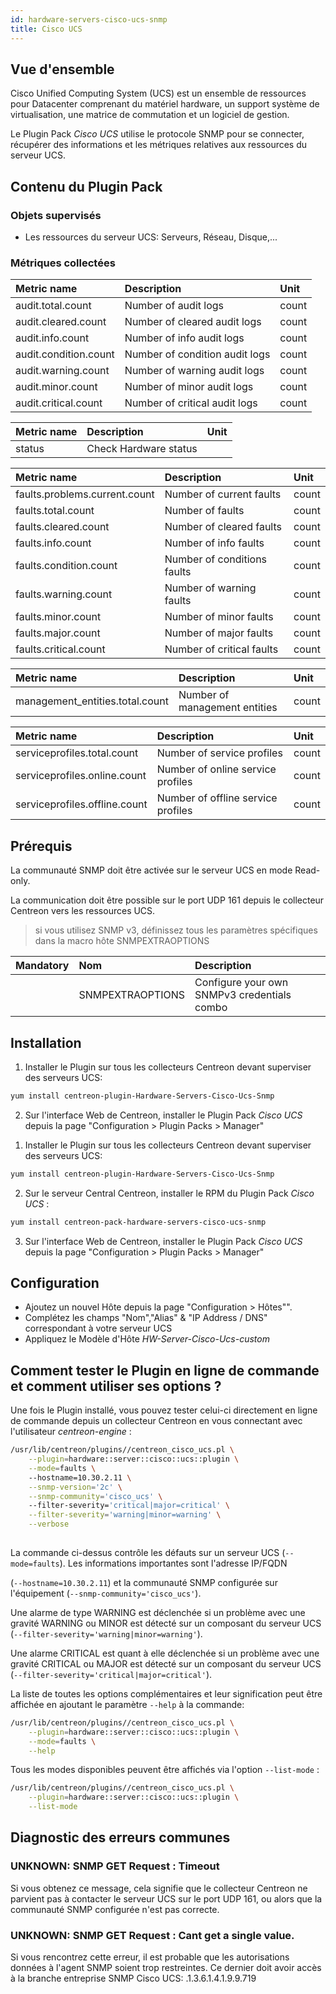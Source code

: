 ```yaml
---
id: hardware-servers-cisco-ucs-snmp
title: Cisco UCS
---
```


## Vue d'ensemble

Cisco Unified Computing System (UCS) est un ensemble de ressources pour Datacenter comprenant du matériel hardware, un support système de virtualisation, une matrice de commutation et un logiciel de gestion.

Le Plugin Pack *Cisco UCS* utilise le protocole SNMP pour se connecter, récupérer des informations et les métriques relatives aux ressources du serveur UCS.

## Contenu du Plugin Pack

### Objets supervisés

* Les ressources du serveur UCS: Serveurs, Réseau, Disque,...

### Métriques collectées

<!--DOCUSAURUS_CODE_TABS-->

<!--Audit-Logs-->

| Metric name                  | Description                                | Unit  |
| :--------------------------- | :----------------------------------------- | :---- |
| audit.total.count            | Number of audit logs                       | count |
| audit.cleared.count          | Number of cleared audit logs               | count |                          
| audit.info.count             | Number of info audit logs                  | count |                      
| audit.condition.count        | Number of condition audit logs             | count |                             
| audit.warning.count          | Number of warning audit logs               | count |                            
| audit.minor.count            | Number of minor audit logs                 | count |                          
| audit.critical.count         | Number of critical audit logs              | count |                             

<!--Equipment-->

| Metric name | Description                                | Unit |
| :---------- | :----------------------------------------- | :--- |
| status      | Check Hardware status                      |      |

<!--Faults-->

| Metric name                   | Description                                | Unit  |
| :---------------------------- | :----------------------------------------- | :---- |
| faults.problems.current.count | Number of current faults                   | count |
| faults.total.count            | Number of faults                           | count |
| faults.cleared.count          | Number of cleared faults                   | count |
| faults.info.count             | Number of info faults                      | count |
| faults.condition.count        | Number of conditions faults                | count |
| faults.warning.count          | Number of warning faults                   | count |
| faults.minor.count            | Number of minor faults                     | count |
| faults.major.count            | Number of major faults                     | count |
| faults.critical.count         | Number of critical faults                  | count |

<!--Mgmt-Entities-->

| Metric name                     | Description                                | Unit  |
| :------------------------------ | :----------------------------------------- | :---- |
| management_entities.total.count | Number of management entities              | count |

<!--Service-Profile-->

| Metric name                   | Description                                | Unit  |
| :---------------------------- | :----------------------------------------- | :---- |
| serviceprofiles.total.count   | Number of service profiles                 | count |
| serviceprofiles.online.count  | Number of online service profiles          | count |
| serviceprofiles.offline.count | Number of offline service profiles         | count |


<!--END_DOCUSAURUS_CODE_TABS-->


## Prérequis

La communauté SNMP doit être activée sur le serveur UCS en mode Read-only.

La communication doit être possible sur le port UDP 161 depuis le collecteur Centreon vers les ressources UCS.

> si vous utilisez SNMP v3, définissez tous les paramètres spécifiques dans la macro hôte SNMPEXTRAOPTIONS

| Mandatory   | Nom              | Description                                    |
| :---------- | :--------------- | :--------------------------------------------- |
|             | SNMPEXTRAOPTIONS | Configure your own SNMPv3 credentials combo    |

## Installation

<!--DOCUSAURUS_CODE_TABS-->

<!--Online IMP Licence & IT-100 Editions-->

1. Installer le Plugin sur tous les collecteurs Centreon devant superviser des serveurs UCS:

```bash
yum install centreon-plugin-Hardware-Servers-Cisco-Ucs-Snmp
```

2. Sur l'interface Web de Centreon, installer le Plugin Pack *Cisco UCS* depuis la page "Configuration > Plugin Packs > Manager"

<!--Offline IMP License-->

1. Installer le Plugin sur tous les collecteurs Centreon devant superviser des serveurs UCS:

```bash
yum install centreon-plugin-Hardware-Servers-Cisco-Ucs-Snmp
```

2. Sur le serveur Central Centreon, installer le RPM du Plugin Pack *Cisco UCS* :

```bash
yum install centreon-pack-hardware-servers-cisco-ucs-snmp
```

3. Sur l'interface Web de Centreon, installer le Plugin Pack *Cisco UCS* depuis la page "Configuration > Plugin Packs > Manager"

<!--END_DOCUSAURUS_CODE_TABS-->

## Configuration

* Ajoutez un nouvel Hôte depuis la page "Configuration > Hôtes"".
* Complétez les champs "Nom","Alias" & "IP Address / DNS" correspondant à votre serveur UCS
* Appliquez le Modèle d'Hôte *HW-Server-Cisco-Ucs-custom*

## Comment tester le Plugin en ligne de commande et comment utiliser ses options ?

Une fois le Plugin installé, vous pouvez tester celui-ci directement en ligne
de commande depuis un collecteur Centreon en vous connectant avec l'utilisateur
*centreon-engine* :

```bash
/usr/lib/centreon/plugins//centreon_cisco_ucs.pl \
    --plugin=hardware::server::cisco::ucs::plugin \
    --mode=faults \ 
    --hostname=10.30.2.11 \
    --snmp-version='2c' \
    --snmp-community='cisco_ucs' \ 
    --filter-severity='critical|major=critical' \
    --filter-severity='warning|minor=warning' \
    --verbose
               
```

La commande ci-dessus contrôle les défauts sur un serveur UCS (``` --mode=faults ```). Les informations importantes sont l'adresse IP/FQDN 

(``` --hostname=10.30.2.11 ```) et la communauté SNMP configurée sur l'équipement (``` --snmp-community='cisco_ucs' ```).

Une alarme de type WARNING est déclenchée si un problème avec une gravité WARNING ou MINOR est détecté sur un composant du serveur UCS (``` --filter-severity='warning|minor=warning' ```).

Une alarme CRITICAL est quant à elle déclenchée si un problème avec une gravité CRITICAL ou MAJOR est détecté sur un composant du serveur UCS (``` --filter-severity='critical|major=critical' ```).

La liste de toutes les options complémentaires et leur signification peut être affichée en ajoutant le paramètre ``` --help ``` à la commande:

```bash
/usr/lib/centreon/plugins//centreon_cisco_ucs.pl \
    --plugin=hardware::server::cisco::ucs::plugin \
    --mode=faults \
    --help
```

Tous les modes disponibles peuvent être affichés via l'option ``` --list-mode ``` :

```bash
/usr/lib/centreon/plugins//centreon_cisco_ucs.pl \
    --plugin=hardware::server::cisco::ucs::plugin \
    --list-mode
```

## Diagnostic des erreurs communes

### UNKNOWN: SNMP GET Request : Timeout

Si vous obtenez ce message, cela signifie que le collecteur Centreon ne parvient pas à contacter le serveur UCS sur le port UDP 161, ou alors que la communauté SNMP configurée n'est pas correcte.

### UNKNOWN: SNMP GET Request : Cant get a single value.

Si vous rencontrez cette erreur, il est probable que les autorisations données à l'agent SNMP soient trop restreintes. Ce dernier doit avoir accès à la branche entreprise SNMP Cisco UCS: .1.3.6.1.4.1.9.9.719
